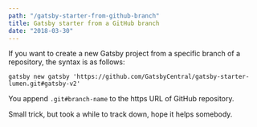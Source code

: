 ```yaml
---
path: "/gatsby-starter-from-github-branch"
title: Gatsby starter from a GitHub branch
date: "2018-03-30"
---
```

If you want to create a new Gatsby project from a specific branch of a repository, the syntax is as follows:

```
gatsby new gatsby 'https://github.com/GatsbyCentral/gatsby-starter-lumen.git#gatsby-v2'
```

You append `.git#branch-name` to the https URL of GitHub repository.

Small trick, but took a while to track down, hope it helps somebody.
